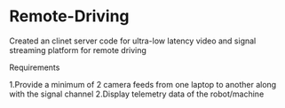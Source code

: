# Remote-Driving

Created an clinet server code for ultra-low latency video and signal streaming platform for remote driving

Requirements

1.Provide a minimum of 2 camera feeds from one laptop to another along with the signal channel
2.Display telemetry data of the robot/machine
